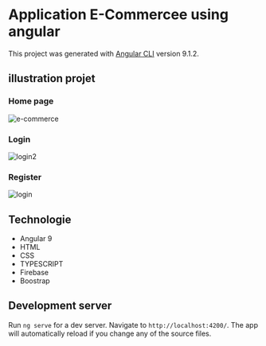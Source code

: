 # Application E-Commercee using angular 

This project was generated with [Angular CLI](https://github.com/angular/angular-cli) version 9.1.2.

## illustration projet
### Home page
![e-commerce](https://user-images.githubusercontent.com/55744826/154861828-11acf156-1a7d-4a44-a72d-0038e12379e2.PNG)
### Login
![login2](https://user-images.githubusercontent.com/55744826/154861982-55909bd9-c35d-416d-a3ff-a6df750b69da.PNG)
### Register
![login](https://user-images.githubusercontent.com/55744826/154862003-0a5726fd-0986-4732-a11b-9b1fe55f9b35.PNG)

## Technologie
* Angular 9 
* HTML
* CSS
* TYPESCRIPT
* Firebase
* Boostrap

## Development server

Run `ng serve` for a dev server. Navigate to `http://localhost:4200/`. The app will automatically reload if you change any of the source files.


